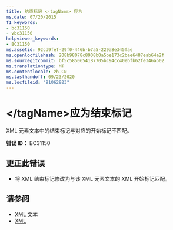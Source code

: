 ```yaml
---
title: 结束标记 <-tagName> 应为
ms.date: 07/20/2015
f1_keywords:
- bc31150
- vbc31150
helpviewer_keywords:
- BC31150
ms.assetid: 92cd9fef-29f0-446b-b7a5-229a8e345fae
ms.openlocfilehash: 208b98078c8908b0a5be173c2bae6487eab64a2f
ms.sourcegitcommit: bf5c5850654187705bc94cc40ebfb62fe346ab02
ms.translationtype: MT
ms.contentlocale: zh-CN
ms.lasthandoff: 09/23/2020
ms.locfileid: "91062923"
---
```

# <a name="end-tag-tagname-expected"></a>\</tagName>应为结束标记

XML 元素文本中的结束标记与对应的开始标记不匹配。  
  
 **错误 ID：** BC31150  
  
## <a name="to-correct-this-error"></a>更正此错误  
  
- 将 XML 结束标记修改为与该 XML 元素文本的 XML 开始标记匹配。  
  
## <a name="see-also"></a>请参阅

- [XML 文本](../language-reference/xml-literals/index.md)
- [XML](../programming-guide/language-features/xml/index.md)
